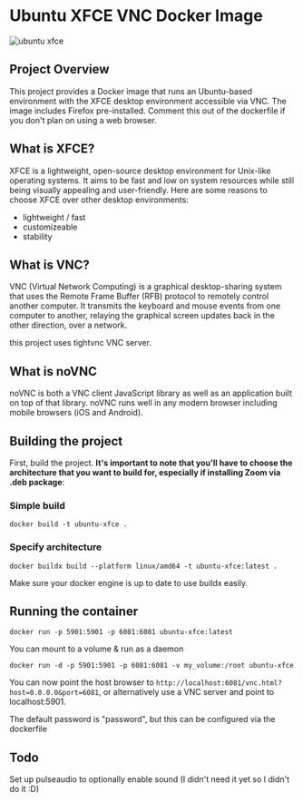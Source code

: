 # Ubuntu XFCE VNC Docker Image

![ubuntu xfce](https://raw.githubusercontent.com/robertkotcher/ubuntu-xfce-docker-image/master/xfce.png)

## Project Overview

This project provides a Docker image that runs an Ubuntu-based environment with the XFCE desktop environment accessible via VNC. The image includes Firefox pre-installed. Comment this out of the dockerfile if you don't plan on using a web browser.

## What is XFCE?

XFCE is a lightweight, open-source desktop environment for Unix-like operating systems. It aims to be fast and low on system resources while still being visually appealing and user-friendly. Here are some reasons to choose XFCE over other desktop environments:

- lightweight / fast
- customizeable
- stability

## What is VNC?

VNC (Virtual Network Computing) is a graphical desktop-sharing system that uses the Remote Frame Buffer (RFB) protocol to remotely control another computer. It transmits the keyboard and mouse events from one computer to another, relaying the graphical screen updates back in the other direction, over a network.

this project uses tightvnc VNC server.

## What is noVNC

noVNC is both a VNC client JavaScript library as well as an application built on top of that library. noVNC runs well in any modern browser including mobile browsers (iOS and Android).

## Building the project

First, build the project. **It's important to note that you'll have to choose the architecture that you want to build for, especially if installing Zoom via .deb package**:

### Simple build

`docker build -t ubuntu-xfce .`

### Specify architecture

`docker buildx build --platform linux/amd64 -t ubuntu-xfce:latest .`

Make sure your docker engine is up to date to use buildx easily.

## Running the container

`docker run -p 5901:5901 -p 6081:6081 ubuntu-xfce:latest`

You can mount to a volume & run as a daemon

`docker run -d -p 5901:5901 -p 6081:6081 -v my_volume:/root ubuntu-xfce`

You can now point the host browser to `http://localhost:6081/vnc.html?host=0.0.0.0&port=6081`, or alternatively use a VNC server and point to localhost:5901.

The default password is "password", but this can be configured via the dockerfile

## Todo

Set up pulseaudio to optionally enable sound (I didn't need it yet so I didn't do it :D)

